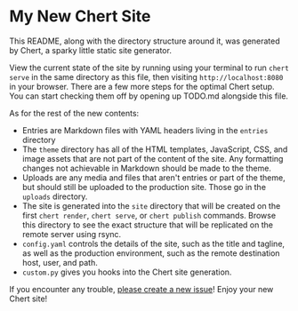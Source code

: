 # My New Chert Site

This README, along with the directory structure around it, was
generated by Chert, a sparky little static site generator.

View the current state of the site by running using your terminal to
run `chert serve` in the same directory as this file, then visiting
`http://localhost:8080` in your browser. There are a few more steps
for the optimal Chert setup. You can start checking them off by
opening up TODO.md alongside this file.

As for the rest of the new contents:

  * Entries are Markdown files with YAML headers living in the
    `entries` directory
  * The `theme` directory has all of the HTML templates, JavaScript,
    CSS, and image assets that are not part of the content of the
    site. Any formatting changes not achievable in Markdown should be
    made to the theme.
  * Uploads are any media and files that aren't entries or part of the
    theme, but should still be uploaded to the production site. Those
    go in the `uploads` directory.
  * The site is generated into the `site` directory that will be
    created on the first `chert render`, `chert serve`, or `chert
    publish` commands. Browse this directory to see the exact
    structure that will be replicated on the remote server using
    rsync.
  * `config.yaml` controls the details of the site, such as the title
    and tagline, as well as the production environment, such as the
    remote destination host, user, and path.
  * `custom.py` gives you hooks into the Chert site generation.

If you encounter any trouble, [please create a new issue][chert_issues]!
Enjoy your new Chert site!

[chert_issues]: https://github.com/mahmoud/chert/issues
